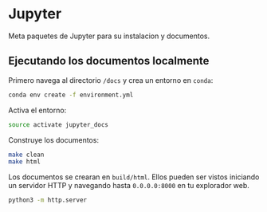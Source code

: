 # Jupyter

Meta paquetes de Jupyter para su instalacion y documentos.

## Ejecutando los documentos localmente
Primero navega al directorio `/docs` y crea un entorno en `conda`:

```bash
conda env create -f environment.yml  
```  

Activa el entorno:

```bash
source activate jupyter_docs  
```

Construye los documentos:

```bash
make clean  
make html
```

Los documentos se crearan en `build/html`. Ellos pueden ser vistos iniciando un servidor HTTP y navegando hasta `0.0.0.0:8000` en tu explorador web.

```bash
python3 -m http.server
```
